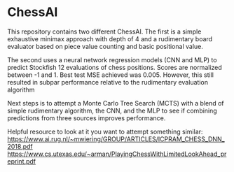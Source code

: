 # ChessAI

This repository contains two different ChessAI. The first is a simple exhaustive minimax approach with depth of 4 and a rudimentary board evaluator based on piece value counting and basic positional value.

The second uses a neural network regression models (CNN and MLP) to predict Stockfish 12 evaluations of chess positions. Scores are normalized between -1 and 1. Best test MSE achieved was 0.005. However, this still resulted in subpar performance relative to the rudimentary evaluation algorithm

Next steps is to attempt a Monte Carlo Tree Search (MCTS) with a blend of simple rudimentary algorithm, the CNN, and the MLP to see if combining predictions from three sources improves performance.

Helpful resource to look at it you want to attempt something similar:
https://www.ai.rug.nl/~mwiering/GROUP/ARTICLES/ICPRAM_CHESS_DNN_2018.pdf
https://www.cs.utexas.edu/~arman/PlayingChessWithLimitedLookAhead_preprint.pdf
